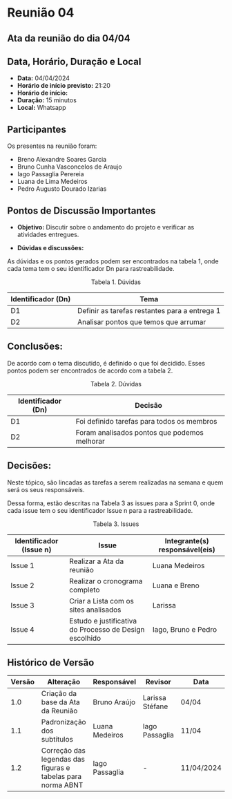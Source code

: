 # Reunião 04

## Ata da reunião do dia 04/04

## Data, Horário, Duração e Local

- **Data:** 04/04/2024
- **Horário de início previsto:** 21:20
- **Horário de início:** 
- **Duração:** 15 minutos 
- **Local:** Whatsapp


## Participantes

Os presentes na reunião foram:

- Breno Alexandre Soares Garcia
- Bruno Cunha Vasconcelos de Araujo
- Iago Passaglia Perereia
- Luana de Lima Medeiros
- Pedro Augusto Dourado Izarias

## Pontos de Discussão Importantes

- **Objetivo:** Discutir sobre o andamento do projeto e verificar as atividades entregues.

- **Dúvidas e discussões:**

As dúvidas e os pontos gerados podem ser encontrados na tabela 1, onde cada tema tem o seu identificador Dn para rastreabilidade.

<p align="center"> Tabela 1. Dúvidas </p>

| Identificador (Dn) | Tema |
| - | - |
| D1 | Definir as tarefas restantes para a entrega 1 | 
| D2 | Analisar pontos que temos que arrumar|



## Conclusões: 

De acordo com o tema discutido, é definido o que foi decidido. Esses pontos podem ser encontrados de acordo com a tabela 2.

<p align="center"> Tabela 2. Dúvidas </p>

| Identificador (Dn) | Decisão |
| - | - |
| D1 | Foi definido tarefas para todos os membros  | 
| D2 | Foram analisados pontos que podemos melhorar |



## Decisões:

Neste tópico, são lincadas as tarefas a serem realizadas na semana e quem será os seus responsáveis.

Dessa forma, estão descritas na Tabela 3 as issues para a Sprint 0, onde cada issue tem o seu identificador Issue n para a rastreabilidade.

<p align="center"> Tabela 3. Issues </p>

| Identificador (Issue n) | Issue | Integrante(s) responsável(eis) |
| - | - | - |
| Issue 1 | Realizar a Ata da reunião  | Luana Medeiros | 
| Issue 2 | Realizar o cronograma completo | Luana e Breno |  
| Issue 3 | Criar a Lista com os sites analisados | Larissa | 
| Issue 4 | Estudo e justificativa do Processo de Design escolhido | Iago, Bruno e Pedro | 

## Histórico de Versão

| Versão | Alteração | Responsável | Revisor | Data |
| - | - | - | - | - |
| 1.0 | Criação da base da Ata da Reunião | Bruno Araújo | Larissa Stéfane| 04/04 |
| 1.1 | Padronização dos subtítulos | Luana Medeiros  | Iago Passaglia  | 11/04 |
| 1.2 | Correção das legendas das figuras e tabelas para norma ABNT | Iago Passaglia | - | 11/04/2024 |

